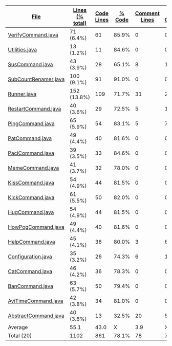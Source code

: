 
|[File](https://github.com/Smaltin/AvilonSubBot/tree/development/statistics%2Ftotal%2Fname_ascending.md%2F)|[Lines (% total)](https://github.com/Smaltin/AvilonSubBot/tree/development/statistics%2Ftotal%2Flines_descending.md%2F)|[Code Lines](https://github.com/Smaltin/AvilonSubBot/tree/development/statistics%2Ftotal%2Fcode_descending.md%2F)|[% Code](https://github.com/Smaltin/AvilonSubBot/tree/development/statistics%2Ftotal%2Fproportion_code_descending.md%2F)|[Comment Lines](https://github.com/Smaltin/AvilonSubBot/tree/development/statistics%2Ftotal%2Fcomments_descending.md%2F)|[% Comment](https://github.com/Smaltin/AvilonSubBot/tree/development/statistics%2Ftotal%2Fproportion_comments_descending.md%2F)|[Blank Lines](https://github.com/Smaltin/AvilonSubBot/tree/development/statistics%2Ftotal%2Fblanks_descending.md%2F)|[% Blank](https://github.com/Smaltin/AvilonSubBot/tree/development/statistics%2Ftotal%2Fproportion_blanks_descending.md%2F)|
| --- | --- | --- | --- | --- | --- | --- | --- |
|[VerifyCommand.java](https://github.com/Smaltin/AvilonSubBot/tree/development/src%2Fmain%2Fjava%2Fio%2Fgithub%2FSmaltin%2FAvilonSubBot%2FCommands%2FVerifyCommand.java)|71 (6.4%)|61|85.9%|0|0.0%|10|14.1%|
|[Utilities.java](https://github.com/Smaltin/AvilonSubBot/tree/development/src%2Fmain%2Fjava%2Fio%2Fgithub%2FSmaltin%2FAvilonSubBot%2FUtilities.java)|13 (1.2%)|11|84.6%|0|0.0%|2|15.4%|
|[SusCommand.java](https://github.com/Smaltin/AvilonSubBot/tree/development/src%2Fmain%2Fjava%2Fio%2Fgithub%2FSmaltin%2FAvilonSubBot%2FCommands%2FSusCommand.java)|43 (3.9%)|28|65.1%|8|18.6%|7|16.3%|
|[SubCountRenamer.java](https://github.com/Smaltin/AvilonSubBot/tree/development/src%2Fmain%2Fjava%2Fio%2Fgithub%2FSmaltin%2FAvilonSubBot%2FSubCountRenamer.java)|100 (9.1%)|91|91.0%|0|0.0%|9|9.0%|
|[Runner.java](https://github.com/Smaltin/AvilonSubBot/tree/development/src%2Fmain%2Fjava%2Fio%2Fgithub%2FSmaltin%2FAvilonSubBot%2FRunner.java)|152 (13.8%)|109|71.7%|31|20.4%|12|7.9%|
|[RestartCommand.java](https://github.com/Smaltin/AvilonSubBot/tree/development/src%2Fmain%2Fjava%2Fio%2Fgithub%2FSmaltin%2FAvilonSubBot%2FCommands%2FRestartCommand.java)|40 (3.6%)|29|72.5%|5|12.5%|6|15.0%|
|[PingCommand.java](https://github.com/Smaltin/AvilonSubBot/tree/development/src%2Fmain%2Fjava%2Fio%2Fgithub%2FSmaltin%2FAvilonSubBot%2FCommands%2FPingCommand.java)|65 (5.9%)|54|83.1%|5|7.7%|6|9.2%|
|[PatCommand.java](https://github.com/Smaltin/AvilonSubBot/tree/development/src%2Fmain%2Fjava%2Fio%2Fgithub%2FSmaltin%2FAvilonSubBot%2FCommands%2FPatCommand.java)|49 (4.4%)|40|81.6%|0|0.0%|9|18.4%|
|[PaciCommand.java](https://github.com/Smaltin/AvilonSubBot/tree/development/src%2Fmain%2Fjava%2Fio%2Fgithub%2FSmaltin%2FAvilonSubBot%2FCommands%2FPaciCommand.java)|39 (3.5%)|33|84.6%|0|0.0%|6|15.4%|
|[MemeCommand.java](https://github.com/Smaltin/AvilonSubBot/tree/development/src%2Fmain%2Fjava%2Fio%2Fgithub%2FSmaltin%2FAvilonSubBot%2FCommands%2FMemeCommand.java)|41 (3.7%)|32|78.0%|0|0.0%|9|22.0%|
|[KissCommand.java](https://github.com/Smaltin/AvilonSubBot/tree/development/src%2Fmain%2Fjava%2Fio%2Fgithub%2FSmaltin%2FAvilonSubBot%2FCommands%2FKissCommand.java)|54 (4.9%)|44|81.5%|0|0.0%|10|18.5%|
|[KickCommand.java](https://github.com/Smaltin/AvilonSubBot/tree/development/src%2Fmain%2Fjava%2Fio%2Fgithub%2FSmaltin%2FAvilonSubBot%2FCommands%2FKickCommand.java)|61 (5.5%)|50|82.0%|0|0.0%|11|18.0%|
|[HugCommand.java](https://github.com/Smaltin/AvilonSubBot/tree/development/src%2Fmain%2Fjava%2Fio%2Fgithub%2FSmaltin%2FAvilonSubBot%2FCommands%2FHugCommand.java)|54 (4.9%)|44|81.5%|0|0.0%|10|18.5%|
|[HowPogCommand.java](https://github.com/Smaltin/AvilonSubBot/tree/development/src%2Fmain%2Fjava%2Fio%2Fgithub%2FSmaltin%2FAvilonSubBot%2FCommands%2FHowPogCommand.java)|49 (4.4%)|40|81.6%|0|0.0%|9|18.4%|
|[HelpCommand.java](https://github.com/Smaltin/AvilonSubBot/tree/development/src%2Fmain%2Fjava%2Fio%2Fgithub%2FSmaltin%2FAvilonSubBot%2FCommands%2FHelpCommand.java)|45 (4.1%)|36|80.0%|3|6.7%|6|13.3%|
|[Configuration.java](https://github.com/Smaltin/AvilonSubBot/tree/development/src%2Fmain%2Fjava%2Fio%2Fgithub%2FSmaltin%2FAvilonSubBot%2FConfiguration.java)|35 (3.2%)|26|74.3%|6|17.1%|3|8.6%|
|[CatCommand.java](https://github.com/Smaltin/AvilonSubBot/tree/development/src%2Fmain%2Fjava%2Fio%2Fgithub%2FSmaltin%2FAvilonSubBot%2FCommands%2FCatCommand.java)|46 (4.2%)|36|78.3%|0|0.0%|10|21.7%|
|[BanCommand.java](https://github.com/Smaltin/AvilonSubBot/tree/development/src%2Fmain%2Fjava%2Fio%2Fgithub%2FSmaltin%2FAvilonSubBot%2FCommands%2FBanCommand.java)|63 (5.7%)|50|79.4%|0|0.0%|13|20.6%|
|[AviTimeCommand.java](https://github.com/Smaltin/AvilonSubBot/tree/development/src%2Fmain%2Fjava%2Fio%2Fgithub%2FSmaltin%2FAvilonSubBot%2FCommands%2FAviTimeCommand.java)|42 (3.8%)|34|81.0%|0|0.0%|8|19.0%|
|[AbstractCommand.java](https://github.com/Smaltin/AvilonSubBot/tree/development/src%2Fmain%2Fjava%2Fio%2Fgithub%2FSmaltin%2FAvilonSubBot%2FCommands%2FAbstractCommand.java)|40 (3.6%)|13|32.5%|20|50.0%|7|17.5%|
|Average |55.1|43.0|X|3.9|X|8.2|X|
|Total (20)|1102|861|78.1%|78| 7.1%|163|14.8%|